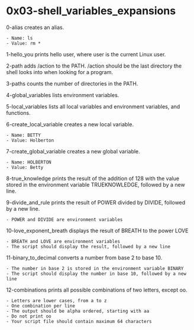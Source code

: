 # 0x03-shell_variables_expansions


0-alias creates an alias.

    - Name: ls
    - Value: rm *

1-hello_you prints hello user, where user is the current Linux user.

2-path adds /action to the PATH. /action should be the last directory the shell looks into when looking for a program.

3-paths counts the number of directories in the PATH.

4-global_variables lists environment variables.

5-local_variables lists all local variables and environment variables, and functions.

6-create_local_variable creates a new local variable.

    - Name: BETTY
    - Value: Holberton

7-create_global_variable creates a new global variable.

    - Name: HOLBERTON
    - Value: Betty

8-true_knowledge prints the result of the addition of 128 with the value stored in the environment variable TRUEKNOWLEDGE, followed by a new line.

9-divide_and_rule prints the result of POWER divided by DIVIDE, followed by a new line.

    - POWER and DIVIDE are environment variables


10-love_exponent_breath displays the result of BREATH to the power LOVE

    - BREATH and LOVE are environment variables
    - The script should display the result, followed by a new line

11-binary_to_decimal converts a number from base 2 to base 10.

    - The number in base 2 is stored in the environment variable BINARY
    - The script should display the number in base 10, followed by a new line

12-combinations prints all possible combinations of two letters, except oo.

    - Letters are lower cases, from a to z
    - One combination per line
    - The output should be alpha ordered, starting with aa
    - Do not print oo
    - Your script file should contain maximum 64 characters